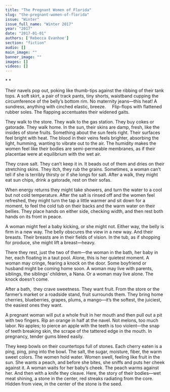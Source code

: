 ```yaml
---
title: "The Pregnant Women of Florida"
slug: "the-pregnant-women-of-florida"
issue: "Winter"
issue_full_name: "Winter 2017"
year: "2017"
date: "2017-01-01"
authors: ['Rebecca Evanhoe']
section: "fiction"
audio: []
main_image: ""
banner_image: ""
images: []
videos: []
---
```

* *

 Their navels pop out, poking like thumb-tips against the ribbing of their tank tops. A soft skirt, a pair of track pants, tiny shorts, waistband cupping the circumference of the belly’s bottom rim. No maternity jeans—this heat! A sundress, anything with cinched elastic, breeze.     Flip-flops with flattened rubber soles. The flapping accentuates their widened gaits.

 They walk to the store. They walk to the gas station. They buy cokes or gatorade. They walk home. In the sun, their skins are damp, fresh, like the insides of stone fruits. Something about the sun feels right. Their surfaces feel bright with heat. The blood in their veins feels brighter, absorbing the light, humming, wanting to vibrate out to the air. The humidity makes the women feel like their bodies are semi-permeable membranes, as if their placentae were at equilibrium with the wet air.

 They crave salt. They can’t keep it in. It beads out of them and dries on their stretching skins. They itch, they rub the grains. Sometimes, a woman can’t tell if she is terribly thirsty or if she longs for salt. After a walk, they might eat sun chips, drink a gatorade, rest on their sofas.

 When energy returns they might take showers, and turn the water to a cool but not cold temperature. After the salt is rinsed off and the women feel refreshed, they might turn the tap a little warmer and sit down for a moment, to feel the cold tub on their backs and the warm water on their bellies. They place hands on either side, checking width, and then rest both hands on its front in peace.

 A woman might feel a baby kicking, or she might not. Either way, the belly is firm in a new way. The belly obscures the view in a new way. And their breasts. Their breasts are in their fields of vision. In the tub, as if shopping for produce, she might lift a breast—heavy.

 There they rest, just the two of them—the woman in the bath, her baby in her, each floating in a taut pool. Alone, this is her quietest moment. A woman may cringe, fearing a knock on the door. Some boyfriend or husband might be coming home soon. A woman may live with parents, siblings, the siblings’ children, a Nana. Or a woman may live alone. The knock doesn’t come.

 After a bath,  they crave sweetness. They want fruit. From the store or the farmer’s market or a roadside stand, fruit surrounds them. They bring home cherries, blueberries, grapes, plums, a mango—it’s the softest, the juiciest, the easiest ones they want.

 A pregnant woman will put a whole fruit in her mouth and then pull out a pit with two fingers. Rip an orange in half at the navel. Not melons, too much labor. No apples; to pierce an apple with the teeth is too violent—the snap of teeth breaking skin, the scrape of the tattered edge in the mouth. In pregnancy, tender gums bleed easily.

 They keep bowls on their countertops full of stones. Each cherry eaten is a ping, ping, ping into the bowl. The salt, the sugar, moisture, fiber, the warm sweet colors. The women hold water. Women swell, feeling like fruit in the sun. She wants a peach, and before she bites, she sniffs and puts her cheek against it. A woman waits for her baby’s cheek. The peach warms against her. And then with a knife they cleave. Here, the story of their bodies—wet meat shining, a stone in the center, red streaks radiating from the core. Hidden from view, in the center of the stone is the seed.

  

